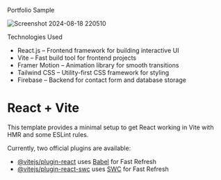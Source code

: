Portfolio Sample 

![Screenshot 2024-08-18 220510](https://github.com/user-attachments/assets/f3187b40-b425-473b-9214-5ee794684a71)

Technologies Used
* React.js – Frontend framework for building interactive UI
* Vite – Fast build tool for frontend projects
* Framer Motion – Animation library for smooth transitions
* Tailwind CSS – Utility-first CSS framework for styling
* Firebase – Backend for contact form and database storage

# React + Vite

This template provides a minimal setup to get React working in Vite with HMR and some ESLint rules.

Currently, two official plugins are available:

- [@vitejs/plugin-react](https://github.com/vitejs/vite-plugin-react/blob/main/packages/plugin-react/README.md) uses [Babel](https://babeljs.io/) for Fast Refresh
- [@vitejs/plugin-react-swc](https://github.com/vitejs/vite-plugin-react-swc) uses [SWC](https://swc.rs/) for Fast Refresh
